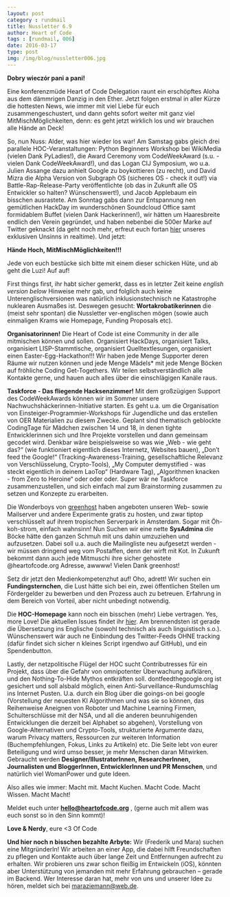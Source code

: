 ```yaml
---
layout: post
category : rundmail
title: Nussletter 6.9
author: Heart of Code
tags : [rundmail, 006]
date: 2016-03-17
type: post
img: /img/blog/nussletter006.jpg
---
```


**Dobry wieczór pani a pani!**


Eine konferenzmüde Heart of Code Delegation raunt ein erschöpftes Aloha aus dem dämmrigen Danzig in den Ether. Jetzt folgen erstmal in aller Kürze die hottesten News, wie immer mit viel Liebe für euch zusammengeschustert, und dann gehts sofort weiter mit ganz viel MitMischMöglichkeiten, denn: es geht jetzt wirklich los und wir brauchen alle Hände an Deck!


So, nun Nuss: Alder, was hier wieder los war! Am Samstag gabs gleich drei parallele HOC-Veranstaltungen: Python Beginners Workshop bei WikiMedia (vielen Dank PyLadies!), die Award Ceremony vom CodeWeekAward (s.u. - vielen Dank CodeWeekAward!), und das Logan CIJ Symposium, wo u.a. Julien Assange dazu anhielt Google zu boykottieren (zu recht), und David Mizra die Alpha Version von Subgraph OS (sicheres OS - check it out!) via Battle-Rap-Release-Party veröffentlichte (ob das in Zukunft alle OS Entwickler so halten? Wünschenswert!), und Jacob Applebaum ein bisschen ausrastete. Am Sonntag gabs dann zur Entspannung nen gemütlichen HackDay im wunderschönen Soundcloud Office samt formidablem Buffet (vielen Dank Hackerinnen!), wir hätten um Haaresbreite endlich den Verein gegründet, und haben nebenbei die 500er Marke auf Twitter geknackt (da geht noch mehr, erfreut euch fortan <a href="http://twitter.com/heartsofcode">hier</a> unseres exklusiven Unsinns in realtime). Und jetzt:


**Hände Hoch, MitMischMöglichkeiten!!!**


Jede von euch bestücke sich bitte mit einem dieser schicken Hüte, und ab geht die Luzi! Auf auf!


First things first, ihr habt sicher gemerkt, dass es in letzter Zeit keine *english version below* Hinweise mehr gab, und folglich auch keine Unterenglischversionen was natürlich inklusionstechnisch ne Katastrophe nuklearen Ausmaßes ist. Deswegen gesucht: **Wortakrobatikerinnen** die (meist sehr spontan) die Nussletter ver-englischen mögen (sowie auch einmaligen Krams wie Homepage, Funding Proposals etc).


**Organisatorinnen!** Die Heart of Code ist eine Community in der alle mitmischen können und sollen. Organisiert HackDays, organisiert Talks, organisiert LISP-Stammtische, organisiert Quelltextlesungen, organisiert einen Easter-Egg-Hackathon!!! Wir haben jede Menge Supporter deren Räume wir nutzen können und jede Menge Mädels* mit jede Menge Böcken auf fröhliche Coding Get-Togethers. Wir teilen selbstverständlich alle Kontakte gerne, und hauen auch alles über die einschlägigen Kanäle raus.


**Taskforce - Das fliegende Hacksenzimmer!** Mit dem großzügigen Support des CodeWeekAwards können wir im Sommer unsere Nachwuchshäckerinnen-Initiative starten. Es geht u.a. um die Organisation von Einsteiger-Programmier-Workshops für Jugendliche und das erstellen von OER Materialien zu diesem Zwecke. Geplant sind thematisch geblockte CodingTage für Mädchen zwischen 14 und 18, in denen tighte Entwicklerinnen sich und Ihre Projekte vorstellen und dann gemeinsam gecodet wird. Denkbar wäre beispielsweise so was wie „Web - wie geht das?“ (wie funktioniert eigentlich dieses Internetz, Websites bauen), „Don’t feed the Google!“ (Tracking-Awareness-Training, gesellschaftliche Relevanz von Verschlüsselung, Crypto-Tools), „My Computer demystified - was steckt eigentlich in deinem LaoTop“ (Hardware Tag), „Algorithmen knacken - from Zero to Heroine“ oder oder oder. Super wär ne Taskforce zusammenzustellen, und sich einfach mal zum Brainstorming zusammen zu setzen und Konzepte zu erarbeiten.


Die Wonderboys von <a href="http://greenhost.nl">greenhost</a> haben angeboten unseren Web- sowie Mailserver und andere Experimente gratis zu hosten, und zwar tiptop verschlüsselt auf ihrem tropischen Serverpark in Amsterdam. Sogar mit Öh-koh-strom, einfach wahnsinn! Nun Suchen wir eine nette **SysAdmina** die Böcke hätte den ganzen Schmuh mit uns dahin umzuziehen und aufzusetzen. Dabei soll u.a. auch die Mailingliste neu aufgesetzt werden - wir müssen dringend weg vom Postaffen, denn der wirft mit Kot. In Zukunft bekommt dann auch jede Mitmuschi ihre sicher gehostete @heartofcode.org Adresse, awwww! Vielen Dank greenhost!


Setz dir jetzt den Medienkompetenzhut auf! Oho, adrett! Wir suchen ein **Fundingsternchen**, die Lust hätte sich bei ein, zwei öffentlichen Stellen um Fördergelder zu bewerben und den Prozess auch zu betreuen. Erfahrung in dem Bereich von Vorteil, aber nicht unbedingt notwendig.


Die **HOC-Homepage** kann noch ein bisschen (mehr) Liebe vertragen. Yes, more Love! Die aktuellen Issues findet ihr <a href="http://github.org/heartsofcode/heartofcode">hier</a>. Am brennendsten ist gerade die Übersetzung ins Englische (sowohl technisch als auch linguistisch s.o.). Wünschenswert wär auch ne Einbindung des Twitter-Feeds OHNE tracking (dafür findet sich sicher n kleines Script irgendwo auf GitHub), und ein Spendenbutton.


Lastly, der netzpolitische Flügel der HOC sucht Contributresses für ein Projekt, dass über die Gefahr von omnipotenter Überwachung aufklären, und den Nothing-To-Hide Mythos entkräften soll. dontfeedthegoogle.org ist gesichert und soll alsbald möglich, einen Anti-Surveillance-Rundumschlag ins Internet Pusten. U.a. durch ein Blog über die goings-on bei google (Vorstellung der neuesten KI Algorithmen und was sie so können, das Reihenweise Aneignen von Roboter und Machine Learning Firmen, Schulterschlüsse mit der NSA, und all die anderen beunruhigenden Entwicklungen die derzeit bei Alphabet so abgehen), Vorstellung von Google-Alternativen und Crypto-Tools, strukturierte Argumente dazu, warum Privacy matters, Ressourcen zur weiteren Information (Buchempfehlungen, Fokus, Links zu Artikeln) etc. Die Seite lebt von eurer Beteiligung und wird umso besser, je mehr Menschen daran Mitwirken. Gebraucht werden **Designer/IllustratorInnen, ResearcherInnen, Journalisten und BloggerInnen, EntwicklerInnen und PR Menschen**, und natürlich viel WomanPower und gute Ideen.


Also alles wie immer: Macht mit. Macht Kuchen. Macht Code. Macht Wissen. Macht Macht!


Meldet euch unter **hello@heartofcode.org** , (gerne auch mit allem was euch sonst so in den Sinn kommt)!


**Love & Nerdy**,
eure <3 Of Code


**Und hier noch n bisschen bezahlte Arbyte:**
Wir (Frederik und Mara) suchen eine MitgründerIn! Wir arbeiten an einer App, die dabei hilft Freundschaften zu pflegen und Kontakte auch über lange Zeit und Entfernungen aufrecht zu erhalten. Wir probieren uns zwar schon fleißig im Entwickeln (iOS), könnten aber Unterstützung von jemanden mit mehr Erfahrung gebrauchen – gerade im Backend. Wer Interesse daran hat, mehr von uns und unserer Idee zu hören, meldet sich bei maraziemann@web.de.
